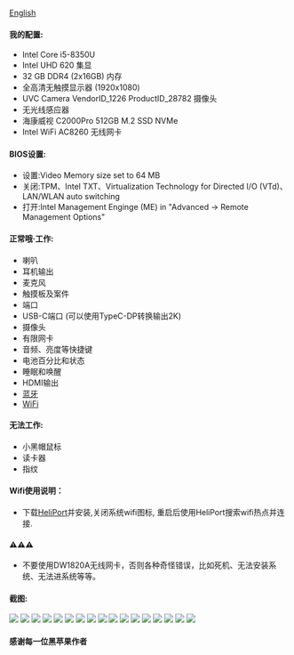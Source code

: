 [English](./README.md)
#### 我的配置:
- Intel Core i5-8350U
- Intel UHD 620 集显
- 32 GB DDR4 (2x16GB) 内存
- 全高清无触摸显示器 (1920x1080)
- UVC Camera VendorID_1226 ProductID_28782 摄像头
- 无光线感应器
- 海康威视 C2000Pro 512GB M.2 SSD NVMe
- Intel WiFi AC8260 无线网卡

#### BIOS设置:
- 设置:Video Memory size set to 64 MB 
- 关闭:TPM、Intel TXT、Virtualization Technology for Directed I/O (VTd)、LAN/WLAN auto switching 
- 打开:Intel Management Enginge (ME) in "Advanced -> Remote Management Options"

#### 正常哦·工作:
- 喇叭
- 耳机输出
- 麦克风
- 触摸板及案件
- 端口
- USB-C端口 (可以使用TypeC-DP转换输出2K)
- 摄像头
- 有限网卡
- 音频、亮度等快捷键
- 电池百分比和状态
- 睡眠和唤醒
- HDMI输出
- [蓝牙](https://github.com/OpenIntelWireless/IntelBluetoothFirmware)
- [WiFi](https://github.com/OpenIntelWireless/itlwm)

#### 无法工作:
- 小黑帽鼠标
- 读卡器
- 指纹

#### Wifi使用说明：
- 下载[HeliPort](https://github.com/OpenIntelWireless/HeliPort/releases)并安装,关闭系统wifi图标, 重启后使用HeliPort搜索wifi热点并连接.

#### ⚠️⚠️⚠️
- 不要使用DW1820A无线网卡，否则各种奇怪错误，比如死机、无法安装系统、无法进系统等等。

#### 截图:
![](./PIC/hacktool_system1.png)
![](./PIC/hacktool_system2.png)
![](./PIC/hacktool_info.png)
![](./PIC/hacktool_boot.png)
![](./PIC/hacktool_kext.png)
![](./PIC/hacktool_usb.png)
![](./PIC/hacktool_disk.png)
![](./PIC/hacktool_pcie.png)
![](./PIC/system.png)
![](./PIC/usb.png)
![](./PIC/graphics.png)
![](./PIC/camera.png)
![](./PIC/power.png)
![](./PIC/bluetooh.png)
![](./PIC/batter.png)
![](./PIC/charge.png)
![](./PIC/mircophone.png)

#### 感谢每一位黑苹果作者
